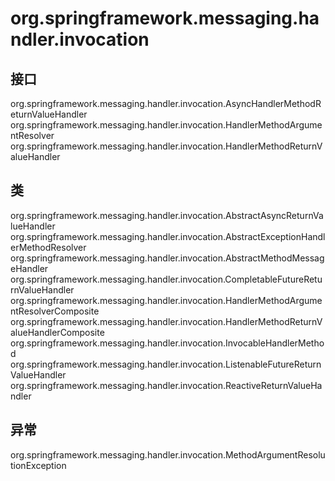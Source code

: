 # org.springframework.messaging.handler.invocation

## 接口

org.springframework.messaging.handler.invocation.AsyncHandlerMethodReturnValueHandler
org.springframework.messaging.handler.invocation.HandlerMethodArgumentResolver
org.springframework.messaging.handler.invocation.HandlerMethodReturnValueHandler

## 类

org.springframework.messaging.handler.invocation.AbstractAsyncReturnValueHandler
org.springframework.messaging.handler.invocation.AbstractExceptionHandlerMethodResolver
org.springframework.messaging.handler.invocation.AbstractMethodMessageHandler<T>
org.springframework.messaging.handler.invocation.CompletableFutureReturnValueHandler
org.springframework.messaging.handler.invocation.HandlerMethodArgumentResolverComposite
org.springframework.messaging.handler.invocation.HandlerMethodReturnValueHandlerComposite
org.springframework.messaging.handler.invocation.InvocableHandlerMethod
org.springframework.messaging.handler.invocation.ListenableFutureReturnValueHandler
org.springframework.messaging.handler.invocation.ReactiveReturnValueHandler

## 异常

org.springframework.messaging.handler.invocation.MethodArgumentResolutionException




